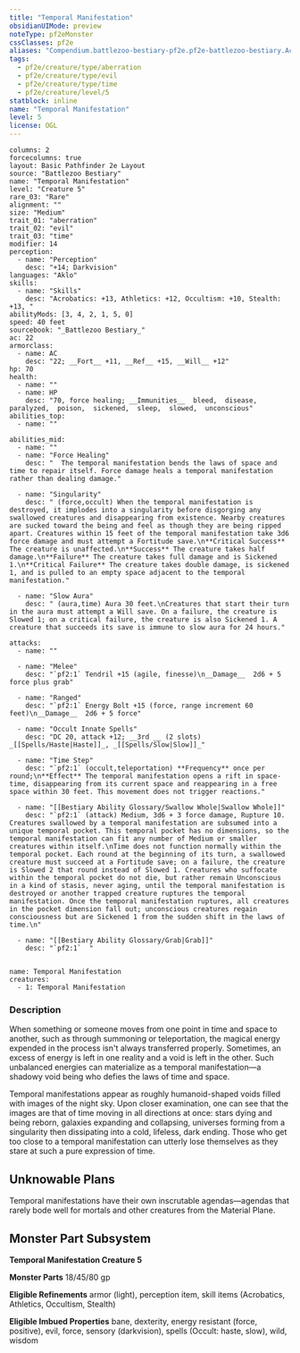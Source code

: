 ```yaml
---
title: "Temporal Manifestation"
obsidianUIMode: preview
noteType: pf2eMonster
cssClasses: pf2e
aliases: "Compendium.battlezoo-bestiary-pf2e.pf2e-battlezoo-bestiary.Actor.dZOpVB6pY9JXAqKt" 
tags:
  - pf2e/creature/type/aberration
  - pf2e/creature/type/evil
  - pf2e/creature/type/time
  - pf2e/creature/level/5
statblock: inline
name: "Temporal Manifestation"
level: 5
license: OGL
---
```


```statblock
columns: 2
forcecolumns: true
layout: Basic Pathfinder 2e Layout
source: "Battlezoo Bestiary"
name: "Temporal Manifestation"
level: "Creature 5"
rare_03: "Rare"
alignment: ""
size: "Medium"
trait_01: "aberration"
trait_02: "evil"
trait_03: "time"
modifier: 14
perception:
  - name: "Perception"
    desc: "+14; Darkvision"
languages: "Aklo"
skills:
  - name: "Skills"
    desc: "Acrobatics: +13, Athletics: +12, Occultism: +10, Stealth: +13, "
abilityMods: [3, 4, 2, 1, 5, 0]
speed: 40 feet
sourcebook: "_Battlezoo Bestiary_"
ac: 22
armorclass:
  - name: AC
    desc: "22; __Fort__ +11, __Ref__ +15, __Will__ +12"
hp: 70
health:
  - name: ""
  - name: HP
    desc: "70, force healing; __Immunities__  bleed,  disease,  paralyzed,  poison,  sickened,  sleep,  slowed,  unconscious"
abilities_top:
  - name: ""

abilities_mid:
  - name: ""
  - name: "Force Healing"
    desc: "  The temporal manifestation bends the laws of space and time to repair itself. Force damage heals a temporal manifestation rather than dealing damage."

  - name: "Singularity"
    desc: " (force,occult) When the temporal manifestation is destroyed, it implodes into a singularity before disgorging any swallowed creatures and disappearing from existence. Nearby creatures are sucked toward the being and feel as though they are being ripped apart. Creatures within 15 feet of the temporal manifestation take 3d6 force damage and must attempt a Fortitude save.\n**Critical Success** The creature is unaffected.\n**Success** The creature takes half damage.\n**Failure** The creature takes full damage and is Sickened 1.\n**Critical Failure** The creature takes double damage, is sickened 1, and is pulled to an empty space adjacent to the temporal manifestation."

  - name: "Slow Aura"
    desc: " (aura,time) Aura 30 feet.\nCreatures that start their turn in the aura must attempt a Will save. On a failure, the creature is Slowed 1; on a critical failure, the creature is also Sickened 1. A creature that succeeds its save is immune to slow aura for 24 hours."

attacks:
  - name: ""

  - name: "Melee"
    desc: "`pf2:1` Tendril +15 (agile, finesse)\n__Damage__  2d6 + 5 force plus grab"

  - name: "Ranged"
    desc: "`pf2:1` Energy Bolt +15 (force, range increment 60 feet)\n__Damage__  2d6 + 5 force"

  - name: "Occult Innate Spells"
    desc: "DC 20, attack +12; __3rd __ (2 slots) _[[Spells/Haste|Haste]]_, _[[Spells/Slow|Slow]]_"

  - name: "Time Step"
    desc: "`pf2:1` (occult,teleportation) **Frequency** once per round;\n**Effect** The temporal manifestation opens a rift in space-time, disappearing from its current space and reappearing in a free space within 30 feet. This movement does not trigger reactions."

  - name: "[[Bestiary Ability Glossary/Swallow Whole|Swallow Whole]]"
    desc: "`pf2:1` (attack) Medium, 3d6 + 3 force damage, Rupture 10. Creatures swallowed by a temporal manifestation are subsumed into a unique temporal pocket. This temporal pocket has no dimensions, so the temporal manifestation can fit any number of Medium or smaller creatures within itself.\nTime does not function normally within the temporal pocket. Each round at the beginning of its turn, a swallowed creature must succeed at a Fortitude save; on a failure, the creature is Slowed 2 that round instead of Slowed 1. Creatures who suffocate within the temporal pocket do not die, but rather remain Unconscious in a kind of stasis, never aging, until the temporal manifestation is destroyed or another trapped creature ruptures the temporal manifestation. Once the temporal manifestation ruptures, all creatures in the pocket dimension fall out; unconscious creatures regain consciousness but are Sickened 1 from the sudden shift in the laws of time.\n"

  - name: "[[Bestiary Ability Glossary/Grab|Grab]]"
    desc: "`pf2:1`  "
 
```

```encounter-table
name: Temporal Manifestation
creatures:
  - 1: Temporal Manifestation
```


### Description
When something or someone moves from one point in time and space to another, such as through summoning or teleportation, the magical energy expended in the process isn't always transferred properly. Sometimes, an excess of energy is left in one reality and a void is left in the other. Such unbalanced energies can materialize as a temporal manifestation—a shadowy void being who defies the laws of time and space.

Temporal manifestations appear as roughly humanoid-shaped voids filled with images of the night sky. Upon closer examination, one can see that the images are that of time moving in all directions at once: stars dying and being reborn, galaxies expanding and collapsing, universes forming from a singularity then dissipating into a cold, lifeless, dark ending. Those who get too close to a temporal manifestation can utterly lose themselves as they stare at such a pure expression of time.

## Unknowable Plans

Temporal manifestations have their own inscrutable agendas—agendas that rarely bode well for mortals and other creatures from the Material Plane.

## Monster Part Subsystem

**Temporal Manifestation Creature 5**

**Monster Parts** 18/45/80 gp

**Eligible Refinements** armor (light), perception item, skill items (Acrobatics, Athletics, Occultism, Stealth)

**Eligible Imbued Properties** bane, dexterity, energy resistant (force, positive), evil, force, sensory (darkvision), spells (Occult: haste, slow), wild, wisdom
